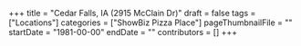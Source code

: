 +++
title = "Cedar Falls, IA (2915 McClain Dr)"
draft = false
tags = ["Locations"]
categories = ["ShowBiz Pizza Place"]
pageThumbnailFile = ""
startDate = "1981-00-00"
endDate = ""
contributors = []
+++
